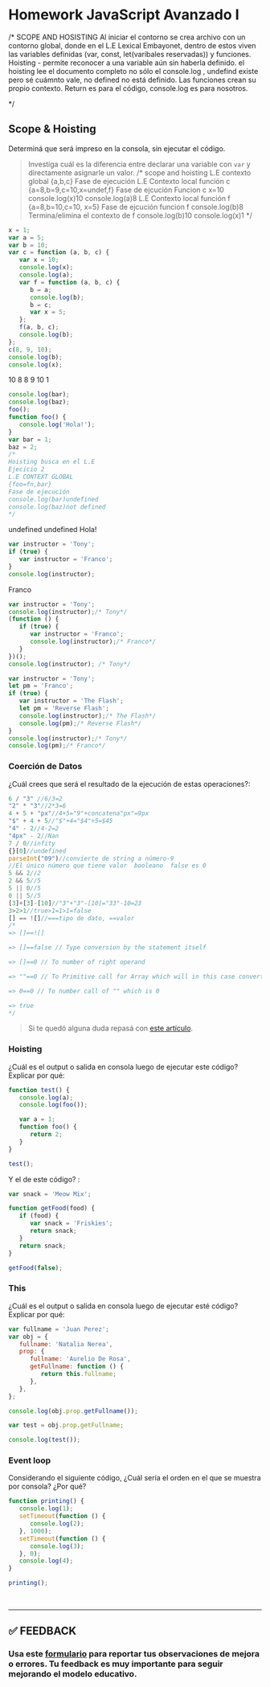 # Homework JavaScript Avanzado I
/* 
SCOPE AND HOSISTING
Al iniciar el contorno se crea archivo con un contorno global, donde en el L.E Lexical Embayonet, dentro de estos viven las variables definidas (var, const, let(varibales reservadas)) y funciones.
Hoisting - permite reconocer a una variable aún sin haberla definido. el hoisting lee el documento completo no sólo el console.log ,  undefind existe pero sé cuámnto vale, no defined no está definido.
Las funciones crean su propio contexto.
Return es para el código, console.log es para nosotros.

*/
## Scope & Hoisting

Determiná que será impreso en la consola, sin ejecutar el código.

> Investiga cuál es la diferencia entre declarar una variable con `var` y directamente asignarle un valor.
/*
scope and hoisting
L.E contexto global
{a,b,c}
Fase de ejecución
L.E Contexto local función c
{a=8,b=9,c=10,x=undef,f}
Fase de ejcución Funcion c
x=10
console.log(x)10
console.log(a)8
L.E Contexto local función f
{a=8,b=10,c=10, x=5}
Fase de ejcución funcion f
console.log(b)8
Termina/elimina el contexto de f
console.log(b)10
console.log(x)1
*/
```javascript
x = 1;
var a = 5;
var b = 10;
var c = function (a, b, c) {
   var x = 10;
   console.log(x);  
   console.log(a);  
   var f = function (a, b, c) {
      b = a;
      console.log(b);  
      b = c;
      var x = 5;
   };
   f(a, b, c);
   console.log(b); 
};
c(8, 9, 10);
console.log(b);  
console.log(x);  
```
10
8
8
9
10
1
```javascript
console.log(bar);
console.log(baz);
foo();
function foo() {
   console.log('Hola!');
}
var bar = 1;
baz = 2;
/*
Hoisting busca en el L.E
Ejecicio 2
L.E CONTEXT GLOBAL
{foo=fn,bar}
Fase de ejecución 
console.log(bar)undefined 
console.log(baz)not defined
*/
```
undefined
undefined
Hola!
```javascript
var instructor = 'Tony';
if (true) {
   var instructor = 'Franco';
}
console.log(instructor);
```
Franco
```javascript
var instructor = 'Tony';
console.log(instructor);/* Tony*/
(function () {
   if (true) {
      var instructor = 'Franco';
      console.log(instructor);/* Franco*/
   }
})();
console.log(instructor); /* Tony*/
```

```javascript
var instructor = 'Tony';
let pm = 'Franco';
if (true) {
   var instructor = 'The Flash';
   let pm = 'Reverse Flash';
   console.log(instructor);/* The Flash*/
   console.log(pm);/* Reverse Flash*/
}
console.log(instructor);/* Tony*/
console.log(pm);/* Franco*/
```

### Coerción de Datos

¿Cuál crees que será el resultado de la ejecución de estas operaciones?:

```javascript
6 / "3" //6/3=2
"2" * "3"//2*3=6
4 + 5 + "px"//4+5="9"+concatena"px"=9px
"$" + 4 + 5//"$"+4="$4"+5=$45
"4" - 2//4-2=2
"4px" - 2//Nan
7 / 0//infity
{}[0]//undefined
parseInt("09")//convierte de string a número-9
//El único número que tiene valor  booleano  false es 0
5 && 2//2
2 && 5//5
5 || 0//5
0 || 5//5
[3]+[3]-[10]//"3"+"3"-[10]="33"-10=23
3>2>1//true>1=1>1=false
[] == ![]//===tipo de dato, ==valor
/* 
=> []==![]

=> []==false // Type conversion by the statement itself

=> []==0 // To number of right operand

=> ""==0 // To Primitive call for Array which will in this case convert to empty string

=> 0==0 // To number call of "" which is 0

=> true
*/
```

> Si te quedó alguna duda repasá con [este artículo](http://javascript.info/tutorial/object-conversion).

### Hoisting

¿Cuál es el output o salida en consola luego de ejecutar este código? Explicar por qué:

```javascript
function test() {
   console.log(a);
   console.log(foo());

   var a = 1;
   function foo() {
      return 2;
   }
}

test();
```

Y el de este código? :

```javascript
var snack = 'Meow Mix';

function getFood(food) {
   if (food) {
      var snack = 'Friskies';
      return snack;
   }
   return snack;
}

getFood(false);
```

### This

¿Cuál es el output o salida en consola luego de ejecutar esté código? Explicar por qué:

```javascript
var fullname = 'Juan Perez';
var obj = {
   fullname: 'Natalia Nerea',
   prop: {
      fullname: 'Aurelio De Rosa',
      getFullname: function () {
         return this.fullname;
      },
   },
};

console.log(obj.prop.getFullname());

var test = obj.prop.getFullname;

console.log(test());
```

### Event loop

Considerando el siguiente código, ¿Cuál sería el orden en el que se muestra por consola? ¿Por qué?

```javascript
function printing() {
   console.log(1);
   setTimeout(function () {
      console.log(2);
   }, 1000);
   setTimeout(function () {
      console.log(3);
   }, 0);
   console.log(4);
}

printing();
```

</br >

---

## **✅ FEEDBACK**

### Usa este [**formulario**](https://docs.google.com/forms/d/e/1FAIpQLSe1MybH_Y-xcp1RP0jKPLndLdJYg8cwyHkSb9MwSrEjoxyzWg/viewform) para reportar tus observaciones de mejora o errores. Tu feedback es muy importante para seguir mejorando el modelo educativo.
